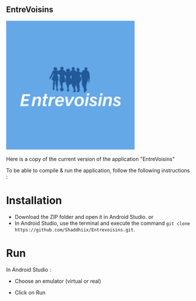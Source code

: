 ## EntreVoisins

<img src="ImageApp.PNG"/>

Here is a copy of the current version of the application "EntreVoisins"

To be able to compile & run the application, follow the following instructions :
# Installation

- Download the ZIP folder and open it in Android Studio.
  or
- In Android Studio, use the terminal and execute the command ``git clone https://github.com/Shaddhiix/Entrevoisins.git``.

# Run

In Android Studio :

- Choose an emulator (virtual or real)

- Click on Run
